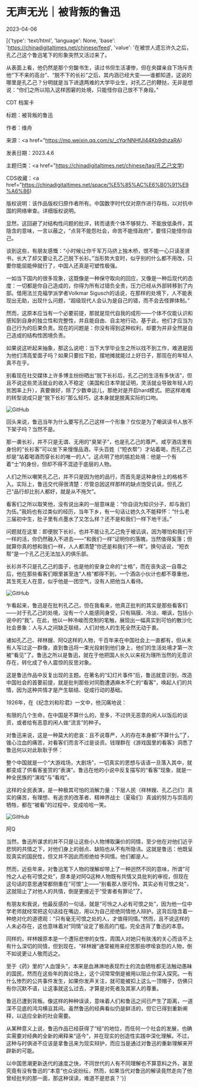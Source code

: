 # 无声无光｜被背叛的鲁迅

2023-04-06

[{'type': 'text/html', 'language': None, 'base': 'https://chinadigitaltimes.net/chinese/feed', 'value': '在被世人遗忘许久之后，孔乙己这个鲁迅笔下的形象突然又活过来了。  

从表面上看，他仍然是那个穷酸书生，读过书但生活凄惨，但在央媒亲自下场斥责他“下不来的高台”、“脱不下的长衫”之后，其内涵已经大变——谁都知道，这说的哪里是孔乙己？分明就是当下进退两难的大学毕业生，对孔乙己的鞭挞，无非是想说：“你们之所以陷入这样困窘的处境，只能怪你自己放不下身段。”



CDT 档案卡

标题：被背叛的鲁迅

作者：维舟

来源：<a href="https://mp.weixin.qq.com/s/_cYqrNNHfJl44Kb9dhzaRA)

发表日期：2023.4.6

主题归类：<a href="https://chinadigitaltimes.net/chinese/tag/孔乙己文学)

CDS收藏：<a href="https://chinadigitaltimes.net/space/%E5%85%AC%E6%B0%91%E9%A6%86)

版权说明：该作品版权归原作者所有。中国数字时代仅对原作进行存档，以对抗中国的网络审查。详细版权说明。





显然，这回避了对结构性问题的批评，转而谴责个体不够努力、不能放低条件，其隐含的意味，一言以蔽之，“点背不能怨社会，命苦不能怪政府”，要怪只能怪你自己。

谈到这些，有朋友感慨：“小时候让你千军万马挤上独木桥，恨不能一心只读圣贤书，长大了却又要让孔乙己脱下长衫。”当形势大变时，似乎别的什么都不用改，只要你能屈能伸就行了，中国人还真是可塑性极强。

一如当下国内的很多现象，这既像是一种保守取向的回应，又像是一种后现代的态度：一切都是你自己造成的，你得为所有过错负全责，压力已经从外部转移到了内部。借用法兰克福学派学者Volkmar Sigusch的话说，在那样的处境下，人不能表现出无助，出现什么问题，“超级现代人会认为是自己的错，而不会去怪罪体制。”

然而，这原本应当有一个必要前提，那就是现代自我的成形——个体不仅能认识和感知到自身的独立性和完整性，并且能自由、自主地行动，基于此，他们才应当为自己行为的后果负责。现在的问题是：你没有得到这种权利，却要为并非全然是自己造成的结构性困境负责。

如果说这听起来抽象，那这么说吧：当下大学毕业生之所以找不到工作，难道是因为他们清高爱面子吗？如果只要拉下脸，摆地摊就能过上好日子，那现在的年轻人真不在乎。

别看现在社交媒体上许多博主纷纷晒出“脱下长衫后，孔乙己的生活有多快活”，但且不说这些灵活就业的收入不稳定（美国和日本早就证明，灵活就业导致年轻人的贫困率上升），真要做好，除了少数幸运儿，那绝对是开启hard模式。把这样艰难的转型说成只是“脱下长衫”那么轻巧，这本身就是脱离实际的口吻。

![GitHub](https://chinadigitaltimes.net/chinese/files/2023/04/post-694617-642ea26a555d4.)

回头来说，鲁迅当年为什么要写孔乙己这样一个形象？仅仅是为了嘲讽读书人放不下架子吗？当然不是。

那一袭长衫，并不只是无谓、无用的“臭架子”，也是孔乙己的尊严。咸亨酒店里有身份的“长衫客”可以坐下来慢慢品酒，平头百姓（“短衣帮”）才站着喝，而孔乙己却是“站着喝酒而穿长衫的唯一的人”。这点明了他的尴尬处境：他是一个有着“士”的身份，但却不得不混迹于底层的人物。

人们之所以嘲笑孔乙己，并不只是因为他的品行，而首先是这种身份上的格格不入。实际上，鲁迅交代得很清楚：尽管总因这样那样的缺点饱受讥讽，但孔乙己“品行却比别人都好，就是从不拖欠”。

看客们之所以取笑他，没有说出来的一层意味是：“你自诩为知识分子，却与我们为伍。”我妈也有过类似的经历，当年下乡，有一句话让她久久不能释怀：“什么老三届初中生，肚子里有点墨水了又怎么样？还不是和我们一样下地干活。”

问题就在这里：即便脱下长衫，也并不能让孔乙己免于被讥讽，因为哪怕和我们干一样的活，你仍然融入不进去——“和我们一样”证明你的落魄，当然值得奚落；但就算你真的想和我们一样，人人都清楚“你还是和我们不一样”。换句话说，“短衣帮”是一个孔乙己无法加入的俱乐部。

长衫并不只是孔乙己的面子，也是他的安身立命的“士格”，而在丧失这一自尊之后，他在那些看客们眼里甚至连“人格”都得不到，一个酒店小伙计也都不尊重他，其生死无人在意，似乎他是一团空气，没有人把他当人看待。

![GitHub](https://chinadigitaltimes.net/chinese/files/2023/04/post-694617-642ea26a61194.)

乍看起来，鲁迅是在批判孔乙己，但在我看来，他真正批判的其实是那些看客们——对于孔乙己的处境，没有一个人能感同身受，只有隔膜、冷淡、嘲讽，包括小说中的“我”。在此，他以一种冷峻而克制的笔触，展现出一幅真实到可怕的散沙化社会景象：人与人之间缺乏联结，人们对他人的生死全然无动于衷。

诸如孔乙己、祥林嫂、阿Q这样的人物，千百年来在中国社会上一直都有，但从未有人写过这一群像，直到鲁迅将一束光投射到他们身上，他们的生活处境才第一次被“看见”了。鲁迅之所以是鲁迅，就在于他把国人长久以来视为理所当然的无意识存在，转化成了令人震惊的反思对象。  

这是鲁迅作品中反复出现的主题。在著名的“幻灯片事件”后，鲁迅就意识到，改造中国社会的首要前提，就是批判那些对同胞遭遇麻木不仁的“看客”，唤起人们的共情，因为这种共情才是产生联结、促成行动的基础。

1926年，在《纪念刘和珍君》一文中，他沉痛地说：  



有限的几个生命，在中国是不算什么的，至多，不过供无恶意的闲人以饭后的谈资，或者给有恶意的闲人做“流言”的种子。



对鲁迅来说，这是一种莫大的悲哀：且不说尊严，人的存在本身都“不算什么”了，锥心泣血的痛苦，对看客们而言不过是谈资。钱理群在《游戏国里的看客》洞悉了鲁迅何以对此耿耿于怀：



整个中国就是一个“大游戏场，大剧场”，一切真实的思想与话语一旦落入其中，就都变成了供看客鉴赏的“表演”。鲁迅在他的小说中反复描写的“看客”现象，就是一种全民族的“演戏”与“看戏”。

这样的全民表演，是一种极其可怕的消解力量：下层人民（祥林嫂、孔乙己们）真实的痛苦，有理想、有追求的改革者、精神界战士（夏瑜们）真诚的努力与崇高的牺牲，都在“被看”的过程中，变成哈哈一笑。



![GitHub](https://chinadigitaltimes.net/chinese/files/2023/04/post-694617-642ea26a6ade2.)

阿Q

当然，鲁迅所谋求的并不只是让这些小人物博取廉价的同情，至少他在对他们近乎悲悯的共情之下，对他们身上的弱点、缺陷也从不有所隐讳。这就是鲁迅：他既呈现真实的国民性，但又并不因此而拒绝给予同情。他们都是人。  

然而，近些年来，对鲁迅笔下人物的理解却带上了一种迥然不同的意味，所谓“可怜之人必有可恨之处”，原本是对阿Q这种人物既有共情又具批判的审视，但现在这句话的意思通常都侧重在“可恨”上——“别看那人很可怜，其实必有可恨之处”，这就阻止了对他人的共情，倒是更接近于“受害者有罪论”了。

有朋友和我说，他最反感的一句话，就是“可怜之人必有可恨之处”，因为他一位中学老师就经常把这句话挂在嘴边，用以为自己拒绝同情他人辩护。这背后隐含着一种绝对化的道德观：“只有毫无可恨之处的人，才值得同情。”然而，且不说这样的人未必存在，这也意味着对“同情”设定了极高的门槛，完全违背了鲁迅的本意。  

同样的，祥林嫂原本是一个遭际悲惨的女性，周围人对她只有肤浅的关心而谈不上有什么深切的同情，但到现在，“祥林嫂”通常被用来挖苦那些啰嗦哀怨的人物，倒不如说更让人敬而远之。  

至于《药》里的“人血馒头”，本来是血淋淋地表现烈士的流血牺牲都无法触动愚昧的国民，然而在这些年的舆论场上，这个词常常倒是被用以阻止你深入探究。一有什么惨烈的公共事件发生，如果你发声关注，就可能被扣上这么一顶帽子，仿佛只有你沉默不语，让这事就这么过去，才算是对死者及其家人的尊重。

鲁迅已遭到背叛。像这样的种种误读，意味着人们和鲁迅之间已产生了距离，一道深不见底的鸿沟横亘其间。虽然鲁迅的经典看似仍是鲜活的，但它已得到重新阐释，以适应全新的社会需要。

从某种意义上说，鲁迅作品已经获得了“经”的地位，而任何一个社会的发展，也确实需要对经典的全新的阐释来“适今”，并在现实的创造性实践中深化理解。不过，这种与时俱进不应该是拿鲁迅来为现实辩护，而应当是通过对鲁迅的重新理解来开辟新的可能。

以中国思潮更新迭代的速度之快，不同世代的人有不同理解也不算意料之外，甚至究竟有没有鲁迅的“本意”也众说纷纭，然而，如果当代对鲁迅的解读竟然走向了他曾经批判的那一面，那这种误读，难道不是悲哀？'}]